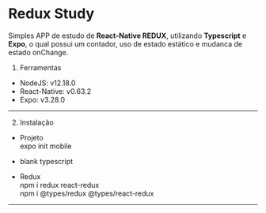 # Redux Study

<p>
Simples APP de estudo de <strong>React-Native REDUX</strong>, utilizando <strong>Typescript</strong> e <strong>Expo</strong>, o qual possui um contador, uso de estado estático e mudanca de estado onChange.
</p>

1. Ferramentas
* NodeJS: v12.18.0
* React-Native: v0.63.2
* Expo: v3.28.0

-------

2. Instalação
* Projeto <br/>
expo init mobile <br/>
- blank typescript

* Redux <br/>
npm i redux react-redux <br/>
npm i @types/redux @types/react-redux

-------
